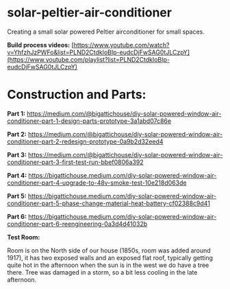 # solar-peltier-air-conditioner
Creating a small solar powered Peltier airconditioner for small spaces.

**Build process videos:**
[https://www.youtube.com/watch?v=YhfzhJzPWFo&list=PLND2CtdkloBIp-eudcDjFwSAG0tJLCzpY](https://www.youtube.com/playlist?list=PLND2CtdkloBIp-eudcDjFwSAG0tJLCzpY)

# Construction and Parts:

**Part 1:**
https://medium.com/@bigattichouse/diy-solar-powered-window-air-conditioner-part-1-design-parts-prototype-3a1abd07c86e

**Part 2:**
https://medium.com/@bigattichouse/diy-solar-powered-window-air-conditioner-part-2-redesign-prototype-0a9b2d32eed4

**Part 3:**
https://medium.com/@bigattichouse/diy-solar-powered-window-air-conditioner-part-3-first-test-run-bbef0806a392

**Part 4:**
https://bigattichouse.medium.com/diy-solar-powered-window-air-conditioner-part-4-upgrade-to-48v-smoke-test-10e218d063de

**Part 5:**
https://bigattichouse.medium.com/diy-solar-powered-window-air-conditioner-part-5-phase-change-material-heat-battery-cf02388c9d41

**Part 6:**
https://bigattichouse.medium.com/diy-solar-powered-window-air-conditioner-part-6-reengineering-0a3d4d41032b


**Test Room:**

Room is on the North side of our house (1850s, room was added around 1917), it has two exposed walls and an exposed flat roof, typically getting quite hot in the afternoon when the sun is in the west we do have a tree there.  Tree was damaged in a storm, so a bit less cooling in the late afternoon.


